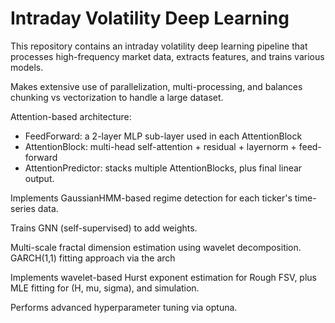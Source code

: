 # Intraday Volatility Deep Learning
This repository contains an intraday volatility deep learning pipeline that processes high-frequency market data, extracts features, and trains various models.

Makes extensive use of parallelization, multi-processing, and balances chunking vs vectorization to handle a large dataset.

Attention-based architecture:
  - FeedForward: a 2-layer MLP sub-layer used in each AttentionBlock
  - AttentionBlock: multi-head self-attention + residual + layernorm + feed-forward
  - AttentionPredictor: stacks multiple AttentionBlocks, plus final linear output.

Implements GaussianHMM-based regime detection for each ticker's time-series data.

Trains GNN (self-supervised) to add weights.

Multi-scale fractal dimension estimation using wavelet decomposition.
GARCH(1,1) fitting approach via the arch

Implements wavelet-based Hurst exponent estimation for Rough FSV,
plus MLE fitting for (H, mu, sigma), and simulation.

Performs advanced hyperparameter tuning via optuna.
